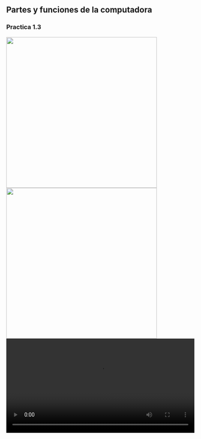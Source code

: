 ## Partes y funciones de la computadora

### Practica 1.3
<img src="Imagenes/6(1).jpg" height="400">
<img src="Imagenes/7(1).jpg" height="400">

<video controls width="500">
    <source src="rata.mp4" type="video/mp4">
    Tu navegador no admite la reproducción de videos.
</video>
